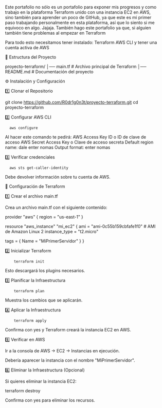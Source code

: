 Este portafolio no sólo es un portafolio para exponer mis progresos y como trabajo en la plataforma Terraform unido con una instancia EC2 en AWS, sino también para aprender un poco de GitHub, ya que este es mi primer paso trabajando personalmente en esta plataforma, así que lo siento si me equivoco en algo. Jajaja.
También hago este portafolio ya que, si alguien también tiene problemas al empezar en Terraform

Para todo esto necesitamos tener instalado:
Terraform
AWS CLI y tener una cuenta activa de AWS

📂 Estructura del Proyecto

proyecto-terraform/
│── main.tf           # Archivo principal de Terraform
│── README.md         # Documentación del proyecto

⚙️ Instalación y Configuración

1️⃣ Clonar el Repositorio

git clone https://github.com/R0dr1g0n3t/proyecto-terraform.git
cd proyecto-terraform

2️⃣ Configurar AWS CLI

      aws configure

Al hacer este comando te pedirá:
AWS Access Key ID o ID de clave de acceso
AWS Secret Access Key o Clave de acceso secreta 
Default region name: dale enter nomas
Output format: enter nomas

3️⃣ Verificar credenciales

      aws sts get-caller-identity

Debe devolver información sobre tu cuenta de AWS.

🔧 Configuración de Terraform

1️⃣ Crear el archivo main.tf

Crea un archivo main.tf con el siguiente contenido:



provider "aws" {
  region = "us-east-1"
}

resource "aws_instance" "mi_ec2" {
  ami           = "ami-0c55b159cbfafe1f0"  # AMI de Amazon Linux 2
  instance_type = "t2.micro"

  tags = {
    Name = "MiPrimerServidor"
  }
}

2️⃣ Inicializar Terraform

        terraform init

Esto descargará los plugins necesarios.

3️⃣ Planificar la Infraestructura

        terraform plan

Muestra los cambios que se aplicarán.

4️⃣ Aplicar la Infraestructura

        terraform apply

Confirma con yes y Terraform creará la instancia EC2 en AWS.

5️⃣ Verificar en AWS

Ir a la consola de AWS → EC2 → Instancias en ejecución.

Debería aparecer la instancia con el nombre "MiPrimerServidor".

6️⃣ Eliminar la Infraestructura (Opcional)

Si quieres eliminar la instancia EC2:

terraform destroy

Confirma con yes para eliminar los recursos.
